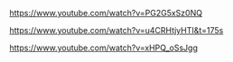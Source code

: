 https://www.youtube.com/watch?v=PG2G5xSz0NQ

https://www.youtube.com/watch?v=u4CRHtjyHTI&t=175s

https://www.youtube.com/watch?v=xHPQ_oSsJgg

